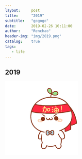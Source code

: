 ```yaml
---
layout:     post
title:      "2019"
subtitle:   "gogogo"
date:       2019-02-26 10:11:00
author:     "Renchao"
header-img: "img/2019.png"
catalog:    true
tags: 
   - life
---
```


## 2019

![123](/img/in-post/fight.gif)

